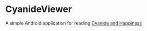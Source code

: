 CyanideViewer
=============

A simple Android application for reading [Cyanide and Happiness](http://explosm.net/comics/)
